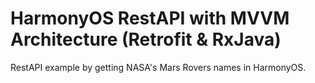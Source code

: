 # HarmonyOS RestAPI with MVVM Architecture (Retrofit & RxJava)

RestAPI example by getting NASA's Mars Rovers names in HarmonyOS.


